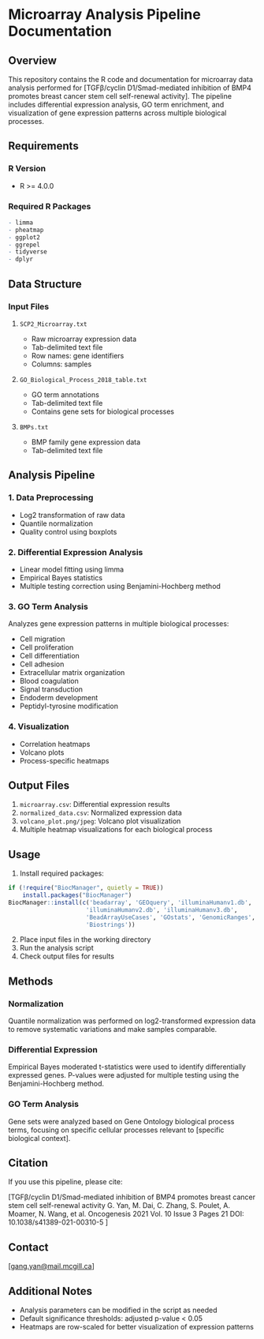 # Microarray Analysis Pipeline Documentation

## Overview
This repository contains the R code and documentation for microarray data analysis performed for [TGFβ/cyclin D1/Smad-mediated inhibition of BMP4 promotes breast cancer stem cell self-renewal activity]. The pipeline includes differential expression analysis, GO term enrichment, and visualization of gene expression patterns across multiple biological processes.

## Requirements

### R Version
- R >= 4.0.0

### Required R Packages
```R
- limma
- pheatmap
- ggplot2
- ggrepel
- tidyverse
- dplyr
```

## Data Structure
### Input Files
1. `SCP2_Microarray.txt`
   - Raw microarray expression data
   - Tab-delimited text file
   - Row names: gene identifiers
   - Columns: samples

2. `GO_Biological_Process_2018_table.txt`
   - GO term annotations
   - Tab-delimited text file
   - Contains gene sets for biological processes

3. `BMPs.txt`
   - BMP family gene expression data
   - Tab-delimited text file

## Analysis Pipeline

### 1. Data Preprocessing
- Log2 transformation of raw data
- Quantile normalization
- Quality control using boxplots

### 2. Differential Expression Analysis
- Linear model fitting using limma
- Empirical Bayes statistics
- Multiple testing correction using Benjamini-Hochberg method

### 3. GO Term Analysis
Analyzes gene expression patterns in multiple biological processes:
- Cell migration
- Cell proliferation
- Cell differentiation
- Cell adhesion
- Extracellular matrix organization
- Blood coagulation
- Signal transduction
- Endoderm development
- Peptidyl-tyrosine modification

### 4. Visualization
- Correlation heatmaps
- Volcano plots
- Process-specific heatmaps

## Output Files
1. `microarray.csv`: Differential expression results
2. `normalized_data.csv`: Normalized expression data
3. `volcano_plot.png/jpeg`: Volcano plot visualization
4. Multiple heatmap visualizations for each biological process

## Usage
1. Install required packages:
```R
if (!require("BiocManager", quietly = TRUE))
    install.packages("BiocManager")
BiocManager::install(c('beadarray', 'GEOquery', 'illuminaHumanv1.db',
                      'illuminaHumanv2.db', 'illuminaHumanv3.db', 
                      'BeadArrayUseCases', 'GOstats', 'GenomicRanges',
                      'Biostrings'))
```

2. Place input files in the working directory
3. Run the analysis script
4. Check output files for results

## Methods
### Normalization
Quantile normalization was performed on log2-transformed expression data to remove systematic variations and make samples comparable.

### Differential Expression
Empirical Bayes moderated t-statistics were used to identify differentially expressed genes. P-values were adjusted for multiple testing using the Benjamini-Hochberg method.

### GO Term Analysis
Gene sets were analyzed based on Gene Ontology biological process terms, focusing on specific cellular processes relevant to [specific biological context].

## Citation
If you use this pipeline, please cite:

[TGFβ/cyclin D1/Smad-mediated inhibition of BMP4 promotes breast cancer stem cell self-renewal activity
G. Yan, M. Dai, C. Zhang, S. Poulet, A. Moamer, N. Wang, et al.
Oncogenesis 2021 Vol. 10 Issue 3 Pages 21
DOI: 10.1038/s41389-021-00310-5
]

## Contact
[gang.yan@mail.mcgill.ca]

## Additional Notes
- Analysis parameters can be modified in the script as needed
- Default significance thresholds: adjusted p-value < 0.05
- Heatmaps are row-scaled for better visualization of expression patterns


